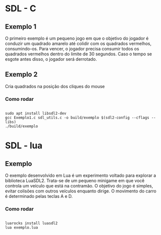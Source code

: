 # SDL - C
## Exemplo 1

O primeiro exemplo é um pequeno jogo em que o objetivo do jogador é conduzir um quadrado amarelo até colidir com os quadrados vermelhos, consumindo-os. Para vencer, o jogador precisa consumir todos os quadrados vermelhos dentro do limite de 30 segundos. Caso o tempo se esgote antes disso, o jogador será derrotado.

## Exemplo 2

Cria quadrados na posição dos cliques do mouse

### Como rodar 

```

sudo apt install libsdl2-dev 
gcc Exemplo1.c sdl_utils.c -o build/exemplo $(sdl2-config --cflags --libs)
./build/exemplo

```

# SDL - lua
## Exemplo 

O exemplo desenvolvido em Lua é um experimento voltado para explorar a biblioteca LuaSDL2. Trata-se de um pequeno minigame em que você controla um veículo que está na contramão. O objetivo do jogo é simples, evitar colisões com outros veículos enquanto dirige. O movimento do carro é determinado pelas teclas A e D.

### Como rodar 

```

luarocks install luasdl2 
lua exemplo.lua

```
